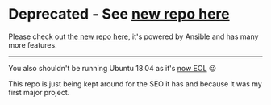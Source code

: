 # Deprecated - See [new repo here](https://github.com/ahembree/ansible-hms-docker)

Please check out [the new repo here](https://github.com/ahembree/ansible-hms-docker), it's powered by Ansible and has many more features.

---

You also shouldn't be running Ubuntu 18.04 as it's [now EOL](https://ubuntu.com/blog/18-04-end-of-standard-support) 😉

This repo is just being kept around for the SEO it has and because it was my first major project.
